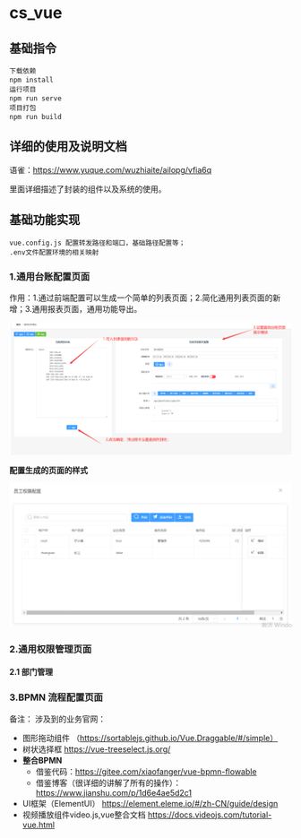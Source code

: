 # cs_vue

## 基础指令
```
下载依赖
npm install
运行项目
npm run serve
项目打包
npm run build

```
## 详细的使用及说明文档

语雀：https://www.yuque.com/wuzhiaite/ailopg/vfia6q

里面详细描述了封装的组件以及系统的使用。

## 基础功能实现
```
vue.config.js 配置转发路径和端口，基础路径配置等；
.env文件配置环境的相关映射

```
###  1.通用台账配置页面

作用：1.通过前端配置可以生成一个简单的列表页面；2.简化通用列表页面的新增；3.通用报表页面，通用功能导出。

![avatar](./img/com-config-page.jpg)

**配置生成的页面的样式**

![avatar](./img/pagelist.jpg)


###  2.通用权限管理页面
#### 2.1 部门管理


###  3.BPMN 流程配置页面


备注：
涉及到的业务官网：
- 图形拖动组件 （https://sortablejs.github.io/Vue.Draggable/#/simple）
- 树状选择框   https://vue-treeselect.js.org/
- **整合BPMN** 
   - 借鉴代码：https://gitee.com/xiaofanger/vue-bpmn-flowable
   - 借鉴博客（很详细的讲解了所有的操作）：https://www.jianshu.com/p/1d6e4ae5d2c1
- UI框架（ElementUI） https://element.eleme.io/#/zh-CN/guide/design
- 视频播放组件video.js,vue整合文档  https://docs.videojs.com/tutorial-vue.html